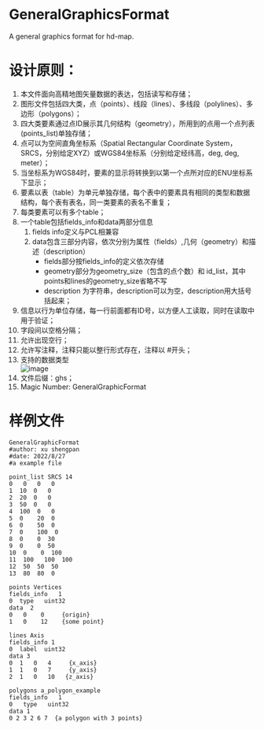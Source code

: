 # GeneralGraphicsFormat
A general graphics format for hd-map.


# 设计原则：
1.	本文件面向高精地图矢量数据的表达，包括读写和存储；
2.	图形文件包括四大类，点（points）、线段（lines）、多线段（polylines）、多边形（polygons）；
3.	四大类要素通过点ID展示其几何结构（geometry），所用到的点用一个点列表(points_list)单独存储；
4.	点可以为空间直角坐标系（Spatial Rectangular Coordinate System，SRCS，分别给定XYZ）或WGS84坐标系（分别给定经纬高，deg, deg, meter）；
5.	当坐标系为WGS84时，要素的显示将转换到以第一个点所对应的ENU坐标系下显示；
6.	要素以表（table）为单元单独存储，每个表中的要素具有相同的类型和数据结构，每个表有表名，同一类要素的表名不重复；
7.	每类要素可以有多个table；
8.	一个table包括fields_info和data两部分信息
    1) fields info定义与PCL相兼容
    2) data包含三部分内容，依次分别为属性（fields）,几何（geometry）和描述（description）
       - fields部分按fields_info的定义依次存储
       - geometry部分为geometry_size（包含的点个数）和 id_list，其中points和lines的geometry_size省略不写
       - description 为字符串，description可以为空，description用大括号括起来；
9.	信息以行为单位存储，每一行前面都有ID号，以方便人工读取，同时在读取中用于验证；
10.	字段间以空格分隔；
11.	允许出现空行；
12.	允许写注释，注释只能以整行形式存在，注释以 #开头；
13.	支持的数据类型  
![image](https://user-images.githubusercontent.com/40223484/194247274-532eda8d-c6ac-49dd-aef8-f591fd70d1fb.png)
14.	文件后缀：ghs；
15.	Magic Number: GeneralGraphicFormat


# 样例文件
```
GeneralGraphicFormat
#author: xu shengpan
#date: 2022/8/27
#a example file

point_list SRCS 14
0   0   0   0
1  10  0   0
2  20  0   0
3  50  0   0
4  100  0   0
5  0    20  0
6  0    50  0
7  0    100  0
8  0    0  30
9  0    0  50
10  0    0  100
11  100   100  100
12  50  50  50
13  80  80  0

points Vertices
fields_info   1
0  type   uint32
data  2
0   0    0     {origin}
1   0    12    {some point}

lines Axis
fields_info 1
0  label  uint32
data 3
0  1   0   4     {x_axis}
1  1   0   7     {y_axis}
2  1   0   10   {z_axis}

polygons a_polygon_example
fields_info   1
0   type   uint32
data 1
0 2 3 2 6 7  {a polygon with 3 points}


```

